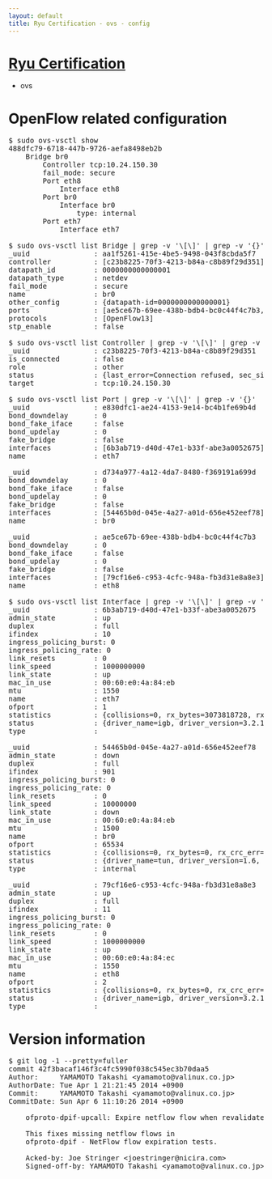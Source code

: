 ```yaml
---
layout: default
title: Ryu Certification - ovs - config
---
```

# [Ryu Certification](http://osrg.github.io/ryu/certification.html)
* ovs 

# OpenFlow related configuration
<pre>
$ sudo ovs-vsctl show
488dfc79-6718-447b-9726-aefa8498eb2b
    Bridge br0
        Controller tcp:10.24.150.30
        fail_mode: secure
        Port eth8
            Interface eth8
        Port br0
            Interface br0
                type: internal
        Port eth7
            Interface eth7

$ sudo ovs-vsctl list Bridge | grep -v '\[\]' | grep -v '{}'
_uuid               : aa1f5261-415e-4be5-9498-043f8cbda5f7
controller          : [c23b8225-70f3-4213-b84a-c8b89f29d351]
datapath_id         : 0000000000000001
datapath_type       : netdev
fail_mode           : secure
name                : br0
other_config        : {datapath-id=0000000000000001}
ports               : [ae5ce67b-69ee-438b-bdb4-bc0c44f4c7b3, d734a977-4a12-4da7-8480-f369191a699d, e830dfc1-ae24-4153-9e14-bc4b1fe69b4d]
protocols           : [OpenFlow13]
stp_enable          : false

$ sudo ovs-vsctl list Controller | grep -v '\[\]' | grep -v '{}'
_uuid               : c23b8225-70f3-4213-b84a-c8b89f29d351
is_connected        : false
role                : other
status              : {last_error=Connection refused, sec_since_connect=921, sec_since_disconnect=1, state=BACKOFF}
target              : tcp:10.24.150.30

$ sudo ovs-vsctl list Port | grep -v '\[\]' | grep -v '{}'
_uuid               : e830dfc1-ae24-4153-9e14-bc4b1fe69b4d
bond_downdelay      : 0
bond_fake_iface     : false
bond_updelay        : 0
fake_bridge         : false
interfaces          : [6b3ab719-d40d-47e1-b33f-abe3a0052675]
name                : eth7

_uuid               : d734a977-4a12-4da7-8480-f369191a699d
bond_downdelay      : 0
bond_fake_iface     : false
bond_updelay        : 0
fake_bridge         : false
interfaces          : [54465b0d-045e-4a27-a01d-656e452eef78]
name                : br0

_uuid               : ae5ce67b-69ee-438b-bdb4-bc0c44f4c7b3
bond_downdelay      : 0
bond_fake_iface     : false
bond_updelay        : 0
fake_bridge         : false
interfaces          : [79cf16e6-c953-4cfc-948a-fb3d31e8a8e3]
name                : eth8

$ sudo ovs-vsctl list Interface | grep -v '\[\]' | grep -v '{}'
_uuid               : 6b3ab719-d40d-47e1-b33f-abe3a0052675
admin_state         : up
duplex              : full
ifindex             : 10
ingress_policing_burst: 0
ingress_policing_rate: 0
link_resets         : 0
link_speed          : 1000000000
link_state          : up
mac_in_use          : 00:60:e0:4a:84:eb
mtu                 : 1550
name                : eth7
ofport              : 1
statistics          : {collisions=0, rx_bytes=3073818728, rx_crc_err=0, rx_dropped=0, rx_errors=0, rx_frame_err=0, rx_over_err=0, rx_packets=72742372, tx_bytes=0, tx_dropped=0, tx_errors=0, tx_packets=0}
status              : {driver_name=igb, driver_version=3.2.10-k, firmware_version=3.10-0}
type                : 

_uuid               : 54465b0d-045e-4a27-a01d-656e452eef78
admin_state         : down
duplex              : full
ifindex             : 901
ingress_policing_burst: 0
ingress_policing_rate: 0
link_resets         : 0
link_speed          : 10000000
link_state          : down
mac_in_use          : 00:60:e0:4a:84:eb
mtu                 : 1500
name                : br0
ofport              : 65534
statistics          : {collisions=0, rx_bytes=0, rx_crc_err=0, rx_dropped=0, rx_errors=0, rx_frame_err=0, rx_over_err=0, rx_packets=0, tx_bytes=0, tx_dropped=0, tx_errors=0, tx_packets=0}
status              : {driver_name=tun, driver_version=1.6, firmware_version=N/A}
type                : internal

_uuid               : 79cf16e6-c953-4cfc-948a-fb3d31e8a8e3
admin_state         : up
duplex              : full
ifindex             : 11
ingress_policing_burst: 0
ingress_policing_rate: 0
link_resets         : 0
link_speed          : 1000000000
link_state          : up
mac_in_use          : 00:60:e0:4a:84:ec
mtu                 : 1550
name                : eth8
ofport              : 2
statistics          : {collisions=0, rx_bytes=0, rx_crc_err=0, rx_dropped=0, rx_errors=0, rx_frame_err=0, rx_over_err=0, rx_packets=0, tx_bytes=6832205, tx_dropped=0, tx_errors=0, tx_packets=72828}
status              : {driver_name=igb, driver_version=3.2.10-k, firmware_version=3.10-0}
type                : 
</pre>

# Version information
<pre>
$ git log -1 --pretty=fuller
commit 42f3bacaf146f3c4fc5990f038c545ec3b70daa5
Author:     YAMAMOTO Takashi &lt;yamamoto@valinux.co.jp&gt;
AuthorDate: Tue Apr 1 21:21:45 2014 +0900
Commit:     YAMAMOTO Takashi &lt;yamamoto@valinux.co.jp&gt;
CommitDate: Sun Apr 6 11:10:26 2014 +0900

    ofproto-dpif-upcall: Expire netflow flow when revalidate_ukey failed
    
    This fixes missing netflow flows in
    ofproto-dpif - NetFlow flow expiration tests.
    
    Acked-by: Joe Stringer &lt;joestringer@nicira.com&gt;
    Signed-off-by: YAMAMOTO Takashi &lt;yamamoto@valinux.co.jp&gt;
</pre>
